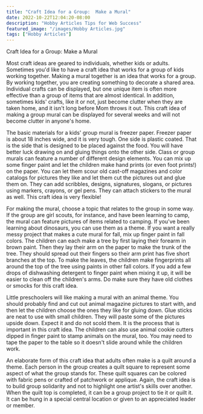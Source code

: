 ```yaml
---
title: "Craft Idea for a Group:  Make a Mural"
date: 2022-10-22T12:04:20-08:00
description: "Hobby Articles Tips for Web Success"
featured_image: "/images/Hobby Articles.jpg"
tags: ["Hobby Articles"]
---
```


Craft Idea for a Group:  Make a Mural

Most craft ideas are geared to individuals, whether kids or adults.  Sometimes you'd like to have a craft idea that works for a group of kids working together.  Making a mural together is an idea that works for a group.  By working together, you are creating something to decorate a shared area.  Individual crafts can be displayed, but one unique item is often more effective than a group of items that are almost identical.  In addition, sometimes kids' crafts, like it or not, just become clutter when they are taken home, and it isn't long before Mom throws it out.  This craft idea of making a group mural can be displayed for several weeks and will not become clutter in anyone's home.

The basic materials for a kids' group mural is freezer paper.  Freezer paper is about 18 inches wide, and it is very tough.  One side is plastic coated.  That is the side that is designed to be placed against the food.  You will have better luck drawing on and gluing things onto the other side.  Class or group murals can feature a number of different design elements.  You can mix up some finger paint and let the children make hand prints (or even foot prints!) on the paper.  You can let them scour old cast-off magazines and color catalogs for pictures they like and let them cut the pictures out and glue them on.  They can add scribbles, designs, signatures, slogans, or pictures using markers, crayons, or gel pens.  They can attach stickers to the mural as well.  This craft idea is very flexible!

For making the mural, choose a topic that relates to the group in some way.  If the group are girl scouts, for instance, and have been learning to camp, the mural can feature pictures of items related to camping.  If you've been learning about dinosaurs, you can use them as a theme.  If you want a really messy project that makes a cute mural for fall, mix up finger paint in fall colors.  The children can each make a tree by first laying their forearm in brown paint.  Then they lay their arm on the paper to make the trunk of the tree.  They should spread out their fingers so their arm print has five short branches at the top.  To make the leaves, the children make fingerprints all around the top of the tree using paints in other fall colors.  If you add a few drops of dishwashing detergent to finger paint when mixing it up, it will be easier to clean off the children's arms.  Do make sure they have old clothes or smocks for this craft idea.

Little preschoolers will like making a mural with an animal theme.  You should probably find and cut out animal magazine pictures to start with, and then let the children choose the ones they like for gluing down.  Glue sticks are neat to use with small children.  They will paste some of the pictures upside down.  Expect it and do not scold them.  It is the process that is important in this craft idea.  The children can also use animal cookie cutters dipped in finger paint to stamp animals on the mural, too.  You may need to tape the paper to the table so it doesn't slide around while the children work.

An elaborate form of this craft idea that adults often make is a quilt around a theme.  Each person in the group creates a quilt square to represent some aspect of what the group stands for.  These quilt squares can be colored with fabric pens or crafted of patchwork or applique.  Again, the craft idea is to build group solidarity and not to highlight one artist's skills over another.  When the quilt top is completed, it can be a group project to tie it or quilt it.  It can be hung in a special central location or given to an appreciated leader or member. 
